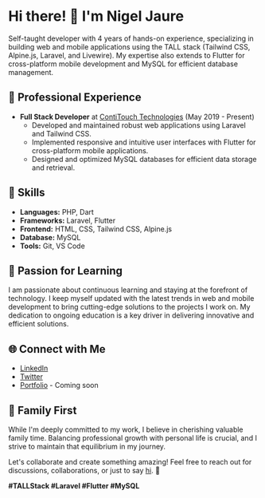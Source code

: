 # Hi there! 👋 I'm Nigel Jaure

Self-taught developer with 4 years of hands-on experience, specializing in building web and mobile applications using the TALL stack (Tailwind CSS, Alpine.js, Laravel, and Livewire). My expertise also extends to Flutter for cross-platform mobile development and MySQL for efficient database management.

## 💼 Professional Experience

- **Full Stack Developer** at [ContiTouch Technologies](https://www.contitouch.co.zw) (May 2019 - Present)
  - Developed and maintained robust web applications using Laravel and Tailwind CSS.
  - Implemented responsive and intuitive user interfaces with Flutter for cross-platform mobile applications.
  - Designed and optimized MySQL databases for efficient data storage and retrieval.

## 🚀 Skills

- **Languages:** PHP, Dart
- **Frameworks:** Laravel, Flutter
- **Frontend:** HTML, CSS, Tailwind CSS, Alpine.js
- **Database:** MySQL
- **Tools:** Git, VS Code

## 🌱 Passion for Learning

I am passionate about continuous learning and staying at the forefront of technology. I keep myself updated with the latest trends in web and mobile development to bring cutting-edge solutions to the projects I work on. My dedication to ongoing education is a key driver in delivering innovative and efficient solutions.

## 🌐 Connect with Me

- [LinkedIn](https://www.linkedin.com/in/nigeljaure)
- [Twitter](https://twitter.com/iamtanyazw)
- [Portfolio](https://nigeljaure.com) - Coming soon

## 🏡 Family First

While I'm deeply committed to my work, I believe in cherishing valuable family time. Balancing professional growth with personal life is crucial, and I strive to maintain that equilibrium in my journey.

Let's collaborate and create something amazing! Feel free to reach out for discussions, collaborations, or just to say [hi](mailto:nigeljaure.t@gmail.com). 🚀

**#TALLStack #Laravel #Flutter #MySQL**
